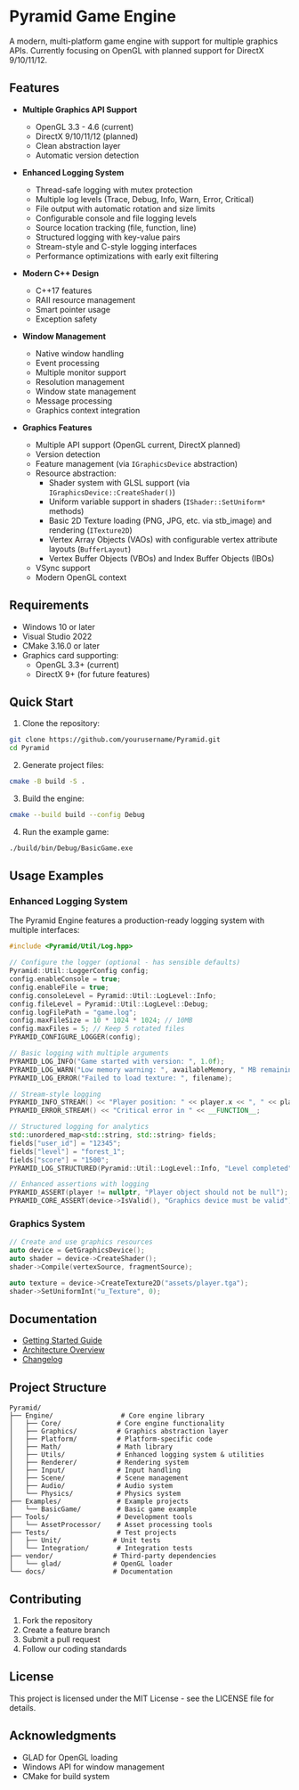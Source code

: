 # Pyramid Game Engine

A modern, multi-platform game engine with support for multiple graphics APIs. Currently focusing on OpenGL with planned support for DirectX 9/10/11/12.

## Features

- **Multiple Graphics API Support**
  - OpenGL 3.3 - 4.6 (current)
  - DirectX 9/10/11/12 (planned)
  - Clean abstraction layer
  - Automatic version detection

- **Enhanced Logging System**
  - Thread-safe logging with mutex protection
  - Multiple log levels (Trace, Debug, Info, Warn, Error, Critical)
  - File output with automatic rotation and size limits
  - Configurable console and file logging levels
  - Source location tracking (file, function, line)
  - Structured logging with key-value pairs
  - Stream-style and C-style logging interfaces
  - Performance optimizations with early exit filtering

- **Modern C++ Design**
  - C++17 features
  - RAII resource management
  - Smart pointer usage
  - Exception safety

- **Window Management**
  - Native window handling
  - Event processing
  - Multiple monitor support
  - Resolution management
  - Window state management
  - Message processing
  - Graphics context integration

- **Graphics Features**
  - Multiple API support (OpenGL current, DirectX planned)
  - Version detection
  - Feature management (via `IGraphicsDevice` abstraction)
  - Resource abstraction:
    - Shader system with GLSL support (via `IGraphicsDevice::CreateShader()`)
    - Uniform variable support in shaders (`IShader::SetUniform*` methods)
    - Basic 2D Texture loading (PNG, JPG, etc. via stb_image) and rendering (`ITexture2D`)
    - Vertex Array Objects (VAOs) with configurable vertex attribute layouts (`BufferLayout`)
    - Vertex Buffer Objects (VBOs) and Index Buffer Objects (IBOs)
  - VSync support
  - Modern OpenGL context

## Requirements

- Windows 10 or later
- Visual Studio 2022
- CMake 3.16.0 or later
- Graphics card supporting:
  - OpenGL 3.3+ (current)
  - DirectX 9+ (for future features)

## Quick Start

1. Clone the repository:
```bash
git clone https://github.com/yourusername/Pyramid.git
cd Pyramid
```

2. Generate project files:
```bash
cmake -B build -S .
```

3. Build the engine:
```bash
cmake --build build --config Debug
```

4. Run the example game:
```bash
./build/bin/Debug/BasicGame.exe
```

## Usage Examples

### Enhanced Logging System

The Pyramid Engine features a production-ready logging system with multiple interfaces:

```cpp
#include <Pyramid/Util/Log.hpp>

// Configure the logger (optional - has sensible defaults)
Pyramid::Util::LoggerConfig config;
config.enableConsole = true;
config.enableFile = true;
config.consoleLevel = Pyramid::Util::LogLevel::Info;
config.fileLevel = Pyramid::Util::LogLevel::Debug;
config.logFilePath = "game.log";
config.maxFileSize = 10 * 1024 * 1024; // 10MB
config.maxFiles = 5; // Keep 5 rotated files
PYRAMID_CONFIGURE_LOGGER(config);

// Basic logging with multiple arguments
PYRAMID_LOG_INFO("Game started with version: ", 1.0f);
PYRAMID_LOG_WARN("Low memory warning: ", availableMemory, " MB remaining");
PYRAMID_LOG_ERROR("Failed to load texture: ", filename);

// Stream-style logging
PYRAMID_INFO_STREAM() << "Player position: " << player.x << ", " << player.y;
PYRAMID_ERROR_STREAM() << "Critical error in " << __FUNCTION__;

// Structured logging for analytics
std::unordered_map<std::string, std::string> fields;
fields["user_id"] = "12345";
fields["level"] = "forest_1";
fields["score"] = "1500";
PYRAMID_LOG_STRUCTURED(Pyramid::Util::LogLevel::Info, "Level completed", fields);

// Enhanced assertions with logging
PYRAMID_ASSERT(player != nullptr, "Player object should not be null");
PYRAMID_CORE_ASSERT(device->IsValid(), "Graphics device must be valid");
```

### Graphics System

```cpp
// Create and use graphics resources
auto device = GetGraphicsDevice();
auto shader = device->CreateShader();
shader->Compile(vertexSource, fragmentSource);

auto texture = device->CreateTexture2D("assets/player.tga");
shader->SetUniformInt("u_Texture", 0);
```

## Documentation

- [Getting Started Guide](docs/GettingStarted.md)
- [Architecture Overview](docs/Architecture.md)
- [Changelog](CHANGELOG.md)

## Project Structure

```
Pyramid/
├── Engine/                 # Core engine library
│   ├── Core/              # Core engine functionality
│   ├── Graphics/          # Graphics abstraction layer
│   ├── Platform/          # Platform-specific code
│   ├── Math/              # Math library
│   ├── Utils/             # Enhanced logging system & utilities
│   ├── Renderer/          # Rendering system
│   ├── Input/             # Input handling
│   ├── Scene/             # Scene management
│   ├── Audio/             # Audio system
│   └── Physics/           # Physics system
├── Examples/              # Example projects
│   └── BasicGame/         # Basic game example
├── Tools/                 # Development tools
│   └── AssetProcessor/    # Asset processing tools
├── Tests/                 # Test projects
│   ├── Unit/             # Unit tests
│   └── Integration/       # Integration tests
├── vendor/               # Third-party dependencies
│   └── glad/             # OpenGL loader
└── docs/                 # Documentation
```

## Contributing

1. Fork the repository
2. Create a feature branch
3. Submit a pull request
4. Follow our coding standards

## License

This project is licensed under the MIT License - see the LICENSE file for details.

## Acknowledgments

- GLAD for OpenGL loading
- Windows API for window management
- CMake for build system
